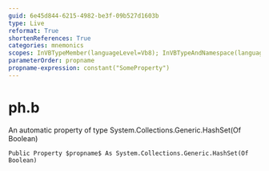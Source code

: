 ```yaml
---
guid: 6e45d844-6215-4982-be3f-09b527d1603b
type: Live
reformat: True
shortenReferences: True
categories: mnemonics
scopes: InVBTypeMember(languageLevel=Vb8); InVBTypeAndNamespace(languageLevel=Vb8)
parameterOrder: propname
propname-expression: constant("SomeProperty")
---
```


# ph.b

An automatic property of type System.Collections.Generic.HashSet(Of Boolean)

```
Public Property $propname$ As System.Collections.Generic.HashSet(Of Boolean)
```

